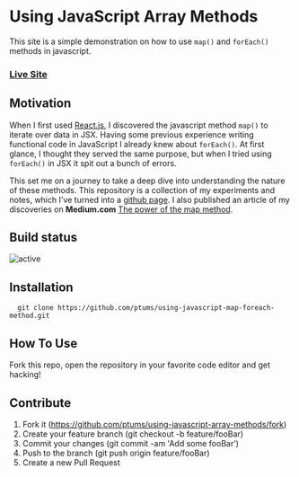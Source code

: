 # Using JavaScript Array Methods

This site is a simple demonstration on how to use ```map()``` and ```forEach()``` methods in javascript. 

### [Live Site](https://ptums.github.io/using-javascript-map-foreach-method/)

## Motivation

When I first used [React.js](https://reactjs.org), I discovered the javascript method ```map()``` to iterate over data in JSX. Having some previous experience writing functional code in JavaScript I already knew about ```forEach()```.  At first glance, I thought they served the same purpose, but when I tried using ```forEach()``` in JSX it spit out a bunch of errors.

This set me on a journey to take a deep dive into understanding the nature of these methods. This repository is a collection of my experiments and notes, which I've turned into a [github page](https://ptums.github.io/using-javascript-map-foreach-method/). I also published an article of my discoveries on **Medium.com** [The power of the map method](https://medium.com/@petertumulty/the-power-of-the-map-method-4db6b1a73655).

## Build status

![active](https://www.repostatus.org/badges/latest/active.svg)

## Installation

``` 
  git clone https://github.com/ptums/using-javascript-map-foreach-method.git
```

## How To Use

Fork this repo, open the repository in your favorite code editor and get hacking!

## Contribute

1. Fork it (https://github.com/ptums/using-javascript-array-methods/fork)
2. Create your feature branch (git checkout -b feature/fooBar)
3. Commit your changes (git commit -am 'Add some fooBar')
4. Push to the branch (git push origin feature/fooBar)
5. Create a new Pull Request

